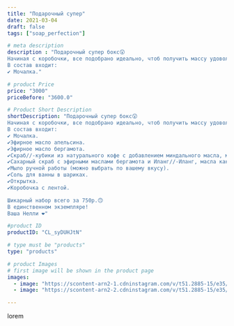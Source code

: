 ```yaml
---
title: "Подарочный супер"
date: 2021-03-04
draft: false
tags: ["soap_perfection"]

# meta description
description : "Подарочный супер бокс😲
Начиная с коробочки, все подобрано идеально, чтоб получить массу удовольствия от обычной процедуры в ванной😎
В состав входит:
✔️ Мочалка."

# product Price
price: "3000"
priceBefore: "3600.0"

# Product Short Description
shortDescription: "Подарочный супер бокс😲
Начиная с коробочки, все подобрано идеально, чтоб получить массу удовольствия от обычной процедуры в ванной😎
В состав входит:
✔️ Мочалка. 
✔️Эфирное масло апельсина. 
✔️Эфирное масло бергамота. 
✔️Скраб//-кубики из натурального кофе с добавлением миндального масла, масла зародышей пшеницы, эфирного масла арбуза.
✔️Сахарный скраб с эфирными маслами бергамота и Иланг//-Иланг, масла какоса и виноградной косточки.
✔️Мыло ручной работы (можно выбрать по вашему вкусу). 
✔️Соль для ванны в шариках. 
✔️Открытка. 
✔️Коробочка с лентой.

Шикарный набор всего за 750р.🙃
В единственном экземпляре!
Ваша Нелли ❤️"

#product ID
productID: "CL_syDUHJtN"

# type must be "products"
type: "products"

# product Images
# first image will be shown in the product page
images:
  - image: "https://scontent-arn2-1.cdninstagram.com/v/t51.2885-15/e35/156289667_261636292006714_8286410154013367509_n.jpg?se=7&tp=1&_nc_ht=scontent-arn2-1.cdninstagram.com&_nc_cat=110&_nc_ohc=xJSw1HeFaVQAX-cSIYC&oh=67b8106ab9d88190c18a9c09f7de8b23&oe=606CD161&ig_cache_key=MjUyMTkzMTI2ODAwMDUwMzc2NQ%3D%3D.2"
  - image: "https://scontent-arn2-2.cdninstagram.com/v/t51.2885-15/e35/156239813_931375484300009_6589841611824580148_n.jpg?se=7&tp=1&_nc_ht=scontent-arn2-2.cdninstagram.com&_nc_cat=105&_nc_ohc=KmTRtQ0kYF0AX9otV8N&oh=988e145f814602f3f3257ed04ac9940f&oe=606B7AB4&ig_cache_key=MjUyMTkzMTI2Nzk5MTk4MTQzMw%3D%3D.2"

---
```

lorem
